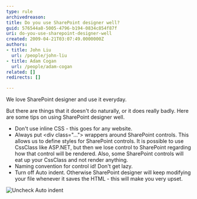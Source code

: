 ```yaml
---
type: rule
archivedreason: 
title: Do you use SharePoint designer well?
guid: 576544a8-5005-4796-b194-0834c854f87f
uri: do-you-use-sharepoint-designer-well
created: 2009-04-21T03:07:49.0000000Z
authors:
- title: John Liu
  url: /people/john-liu
- title: Adam Cogan
  url: /people/adam-cogan
related: []
redirects: []

---
```


We love SharePoint designer and use it everyday.

But there are things that it doesn't do naturally, or it does really badly.  Here are some tips on using SharePoint designer well.

* Don't use inline CSS - this goes for any website.
* Always put &lt;div class="..."&gt; wrappers around SharePoint controls. This allows us to define styles for SharePoint controls. It is possible to use CssClass like ASP.NET, but then we lose control to SharePoint regarding how that control will be rendered.  Also, some SharePoint controls will eat up your CssClass and not render anything.
* Naming convention for control id! Don't get lazy.
* Turn off Auto indent.  Otherwise SharePoint designer will keep modifying your file whenever it saves the HTML - this will make you very upset.


<!--endintro-->


![Uncheck Auto indent](SPIndent.gif)
